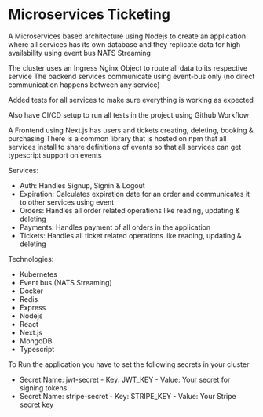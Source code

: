 # Microservices Ticketing

A Microservices based architecture using Nodejs to create an application where all services has its own database and they replicate data for high availability using event bus NATS Streaming

The cluster uses an Ingress Nginx Object to route all data to its respective service
The backend services communicate using event-bus only (no direct communication happens between any service)

Added tests for all services to make sure everything is working as expected

Also have CI/CD setup to run all tests in the project using Github Workflow

A Frontend using Next.js has users and tickets creating, deleting, booking & purchasing
There is a common library that is hosted on npm that all services install to share definitions of events so that all services can get typescript support on events

Services:
  - Auth: Handles Signup, Signin & Logout
  - Expiration: Calculates expiration date for an order and communicates it to other services using event
  - Orders: Handles all order related operations like reading, updating & deleting
  - Payments: Handles payment of all orders in the application
  - Tickets: Handles all ticket related operations like reading, updating & deleting


Technologies:
- Kubernetes
- Event bus (NATS Streaming)
- Docker
- Redis
- Express
- Nodejs
- React
- Next.js
- MongoDB
- Typescript

To Run the application you have to set the following secrets in your cluster
  - Secret Name: jwt-secret - Key: JWT_KEY - Value: Your secret for signing tokens
  - Secret Name: stripe-secret - Key: STRIPE_KEY - Value: Your Stripe secret key
